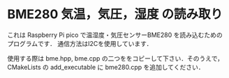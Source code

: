 # BME280 気温，気圧，湿度 の読み取り
これは Raspberry Pi pico で温湿度・気圧センサーBME280 を読み込むためのプログラムです．
通信方法はI2Cを使用しています．

使用する際は bme.hpp, bme.cpp の二つををコピーして下さい．そのうえで，CMakeLists の add_executable に  bme280.cpp を追加してください．